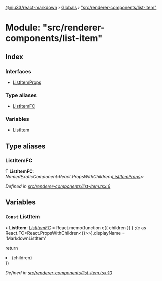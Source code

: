 [@nju33/react-markdown](../README.md) › [Globals](../globals.md) › ["src/renderer-components/list-item"](_src_renderer_components_list_item_.md)

# Module: "src/renderer-components/list-item"

## Index

### Interfaces

* [ListItemProps](../interfaces/_src_renderer_components_list_item_.listitemprops.md)

### Type aliases

* [ListItemFC](_src_renderer_components_list_item_.md#listitemfc)

### Variables

* [ListItem](_src_renderer_components_list_item_.md#const-listitem)

## Type aliases

###  ListItemFC

Ƭ **ListItemFC**: *NamedExoticComponent‹React.PropsWithChildren‹[ListItemProps](../interfaces/_src_renderer_components_list_item_.listitemprops.md)››*

*Defined in [src/renderer-components/list-item.tsx:6](https://github.com/nju33/react-markdown/blob/6bc1522/src/renderer-components/list-item.tsx#L6)*

## Variables

### `Const` ListItem

• **ListItem**: *[ListItemFC](_src_renderer_components_list_item_.md#listitemfc)* = React.memo(function c({ children }) {
  ;(c as React.FC<React.PropsWithChildren<{}>>).displayName = 'MarkdownListItem'

  return <li className="md__list-item">{children}</li>
})

*Defined in [src/renderer-components/list-item.tsx:10](https://github.com/nju33/react-markdown/blob/6bc1522/src/renderer-components/list-item.tsx#L10)*
